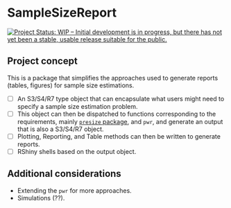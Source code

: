 # SampleSizeReport
[![Project Status: WIP – Initial development is in progress, but there has not yet been a stable, usable release suitable for the public.](https://www.repostatus.org/badges/latest/wip.svg)](https://www.repostatus.org/#wip) 

## Project concept 

This is a package that simplifies the approaches used to generate reports (tables, figures) for sample size estimations. 

- [ ] An S3/S4/R7 type object that can encapsulate what users might need to specify a sample size estimation problem.   
- [ ] This object can then be dispatched to functions corresponding to the requirements, mainly [`presize` package](https://ctu-bern.github.io/presize/),
    and `pwr`, and generate an output that is also a S3/S4/R7 object.  
- [ ] Plotting, Reporting, and Table methods can then be written to generate reports.  
- [ ] RShiny shells based on the output object.  

## Additional considerations 

- Extending the `pwr` for more approaches.  
- Simulations (??). 
